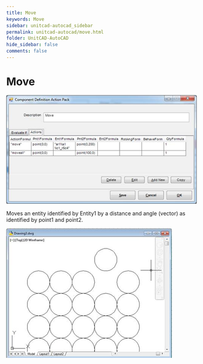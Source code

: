 ```yaml
---
title: Move
keywords: Move
sidebar: unitcad-autocad_sidebar
permalink: unitcad-autocad/move.html
folder: UnitCAD-AutoCAD
hide_sidebar: false
comments: false
---
```

# Move

![](/images/move-comp-def-actionpack.jpg)

Moves an entity identified by Entity1 by a distance and angle (vector) as identified by point1 and point2.

![](/images/move-drawing3.jpg)
